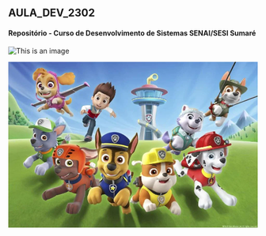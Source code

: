 ## AULA_DEV_2302

#### Repositório - Curso de Desenvolvimento de Sistemas SENAI/SESI Sumaré

![This is an image](https://myoctocat.com/assets/images/base-octocat.svg)

![This is an image](https://github.com/bgaby7/AULA_DEV_2302/blob/main/Patrulha_Canina_Dia_das_Criancas.webp)
